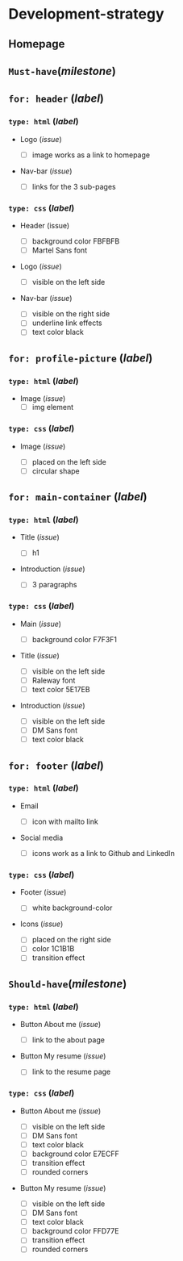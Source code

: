 # Development-strategy

## Homepage

## `Must-have`(_milestone_)

## `for: header` (_label_)

### `type: html` (_label_)

-  Logo (_issue_)

   -  [ ] image works as a link to homepage

-  Nav-bar (_issue_)

   -  [ ] links for the 3 sub-pages

### `type: css` (_label_)

-  Header (issue)

   -  [ ] background color FBFBFB
   -  [ ] Martel Sans font

-  Logo (_issue_)

   -  [ ] visible on the left side

-  Nav-bar (_issue_)

   -  [ ] visible on the right side
   -  [ ] underline link effects
   -  [ ] text color black

## `for: profile-picture` (_label_)

### `type: html` (_label_)

-  Image (_issue_)
   -  [ ] img element

### `type: css` (_label_)

-  Image (_issue_)

   -  [ ] placed on the left side
   -  [ ] circular shape

## `for: main-container` (_label_)

### `type: html` (_label_)

-  Title (_issue_)

   -  [ ] h1

-  Introduction (_issue_)
   -  [ ] 3 paragraphs

### `type: css` (_label_)

-  Main (_issue_)

   -  [ ] background color F7F3F1

-  Title (_issue_)

   -  [ ] visible on the left side
   -  [ ] Raleway font
   -  [ ] text color 5E17EB

-  Introduction (_issue_)
   -  [ ] visible on the left side
   -  [ ] DM Sans font
   -  [ ] text color black

## `for: footer` (_label_)

### `type: html` (_label_)

-  Email

   -  [ ] icon with mailto link

-  Social media
   -  [ ] icons work as a link to Github and LinkedIn

### `type: css` (_label_)

-  Footer (_issue_)

   -  [ ] white background-color

-  Icons (_issue_)
   -  [ ] placed on the right side
   -  [ ] color 1C1B1B
   -  [ ] transition effect

## `Should-have`(_milestone_)

### `type: html` (_label_)

-  Button About me (_issue_)

   -  [ ] link to the about page

-  Button My resume (_issue_)
   -  [ ] link to the resume page

### `type: css` (_label_)

-  Button About me (_issue_)

   -  [ ] visible on the left side
   -  [ ] DM Sans font
   -  [ ] text color black
   -  [ ] background color E7ECFF
   -  [ ] transition effect
   -  [ ] rounded corners

-  Button My resume (_issue_)

   -  [ ] visible on the left side
   -  [ ] DM Sans font
   -  [ ] text color black
   -  [ ] background color FFD77E
   -  [ ] transition effect
   -  [ ] rounded corners
